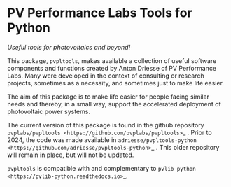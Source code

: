 # PV Performance Labs Tools for Python

*Useful tools for photovoltaics and beyond!*

This package, ``pvpltools``, makes available a collection of useful
software components and functions created by Anton Driesse of PV Performance Labs.
Many were developed in the context of consulting or research projects,
sometimes as a necessity, and sometimes just to make life easier.

The aim of this package is to make life easier for people facing similar needs
and thereby, in a small way, support the accelerated deployment of photovoltaic power systems.

The current version of this package is found in the github repository
`pvplabs/pvpltools <https://github.com/pvplabs/pvpltools>`_ .
Prior to 2024, the code was made available in
`adriesse/pvpltools-python <https://github.com/adriesse/pvpltools-python>`_ .
This older repository will remain in place, but will not be updated.

``pvpltools`` is compatible with and complementary to
`pvlib python <https://pvlib-python.readthedocs.io>`_.


